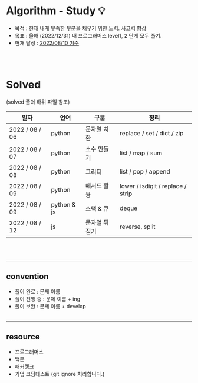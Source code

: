 # Algorithm - Study 💡

* 목적 : 현재 내게 부족한 부분을 채우기 위한 노력. 사고력 향상
* 목표 : 올해 (2022/12/31) 내 프로그래머스 level1, 2 단계 모두 풀기. 
* 현재 달성 : [2022/08/10 기준](https://user-images.githubusercontent.com/57704568/183781119-e78aef78-a7dd-42f0-8c8c-e93dea3e807f.PNG)

<br></br>

# Solved
(solved 폴더 하위 파일 참조)

| 일자 | 언어 | 구분 | 정리 |
| --- | --- | --- | --- |
| 2022 / 08 / 06  | python | 문자열 치환 |  replace / set / dict / zip |
| 2022 / 08 / 07  | python | 소수 만들기 |  list / map / sum |
| 2022 / 08 / 08  | python | 그리디 |  list / pop / append |
| 2022 / 08 / 09  | python | 메서드 활용 | lower / isdigit / replace / strip |
| 2022 / 08 / 09  | python & js | 스택 & 큐 | deque | pop |
| 2022 / 08 / 12  | js | 문자열 뒤집기 | reverse, split |

<br></br>
- - -
## convention
* 풀이 완료 : 문제 이름
* 풀이 진행 중 : 문제 이름 + ing
* 풀이 보완 : 문제 이름 + develop
<br></br>
- - -
## resource
* 프로그래머스
* 백준
* 해커랭크
* 기업 코딩테스트 (git ignore 처리합니다.)



